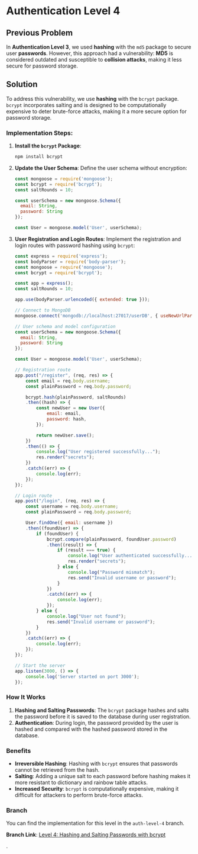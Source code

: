 # Authentication Level 4

## Previous Problem

In **Authentication Level 3**, we used **hashing** with the `md5` package to secure user **passwords**. However, this approach had a vulnerability: **MD5** is considered outdated and susceptible to **collision attacks**, making it less secure for password storage.

## Solution

To address this vulnerability, we use **hashing** with the `bcrypt` package. `bcrypt` incorporates salting and is designed to be computationally expensive to deter brute-force attacks, making it a more secure option for password storage.

### Implementation Steps:

1. **Install the `bcrypt` Package**:
   ```bash
   npm install bcrypt
   ```

2. **Update the User Schema**:
   Define the user schema without encryption:
   ```javascript
   const mongoose = require('mongoose');
   const bcrypt = require('bcrypt');
   const saltRounds = 10;

   const userSchema = new mongoose.Schema({
     email: String,
     password: String
   });

   const User = mongoose.model('User', userSchema);
   ```

3. **User Registration and Login Routes**:
   Implement the registration and login routes with password hashing using `bcrypt`:
   ```javascript
   const express = require('express');
   const bodyParser = require('body-parser');
   const mongoose = require('mongoose');
   const bcrypt = require('bcrypt');

   const app = express();
   const saltRounds = 10;

   app.use(bodyParser.urlencoded({ extended: true }));

   // Connect to MongoDB
   mongoose.connect('mongodb://localhost:27017/userDB', { useNewUrlParser: true, useUnifiedTopology: true });

   // User schema and model configuration
   const userSchema = new mongoose.Schema({
     email: String,
     password: String
   });

   const User = mongoose.model('User', userSchema);

   // Registration route
   app.post("/register", (req, res) => {
       const email = req.body.username;
       const plainPassword = req.body.password;

       bcrypt.hash(plainPassword, saltRounds)
       .then((hash) => {
           const newUser = new User({
               email: email,
               password: hash,
           });

           return newUser.save();
       })
       .then(() => {
           console.log("User registered successfully...");
           res.render("secrets");
       })
       .catch((err) => {
           console.log(err);
       });
   });

   // Login route
   app.post("/login", (req, res) => {
       const username = req.body.username;
       const plainPassword = req.body.password;

       User.findOne({ email: username })
       .then((foundUser) => {
           if (foundUser) {
               bcrypt.compare(plainPassword, foundUser.password)
               .then((result) => {
                   if (result === true) {
                       console.log("User authenticated successfully...");
                       res.render("secrets");
                   } else {
                       console.log("Password mismatch");
                       res.send("Invalid username or password");
                   }
               })
               .catch((err) => {
                   console.log(err);
               });
           } else {
               console.log("User not found");
               res.send("Invalid username or password");
           }
       })
       .catch((err) => {
           console.log(err);
       });
   });

   // Start the server
   app.listen(3000, () => {
       console.log('Server started on port 3000');
   });
   ```

### How It Works

1. **Hashing and Salting Passwords**: The `bcrypt` package hashes and salts the password before it is saved to the database during user registration.
2. **Authentication**: During login, the password provided by the user is hashed and compared with the hashed password stored in the database.

### Benefits

- **Irreversible Hashing**: Hashing with `bcrypt` ensures that passwords cannot be retrieved from the hash.
- **Salting**: Adding a unique salt to each password before hashing makes it more resistant to dictionary and rainbow table attacks.
- **Increased Security**: `bcrypt` is computationally expensive, making it difficult for attackers to perform brute-force attacks.

### Branch

You can find the implementation for this level in the `auth-level-4` branch.

**Branch Link**: [Level 4: Hashing and Salting Passwords with bcrypt](https://github.com/ahmadfaraz2/express-authentication/tree/auth-level-4)

.